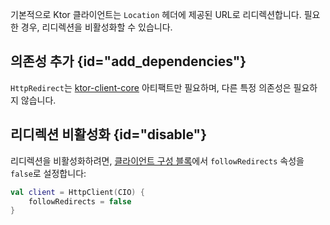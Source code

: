 [//]: # (title: 리디렉션)

기본적으로 Ktor 클라이언트는 `Location` 헤더에 제공된 URL로 리디렉션합니다. 필요한 경우, 리디렉션을 비활성화할 수 있습니다.

## 의존성 추가 {id="add_dependencies"}
`HttpRedirect`는 [ktor-client-core](client-dependencies.md) 아티팩트만 필요하며, 다른 특정 의존성은 필요하지 않습니다.

## 리디렉션 비활성화 {id="disable"}

리디렉션을 비활성화하려면, [클라이언트 구성 블록](client-create-and-configure.md#configure-client)에서 `followRedirects` 속성을 `false`로 설정합니다:

```kotlin
val client = HttpClient(CIO) {
    followRedirects = false
}
```